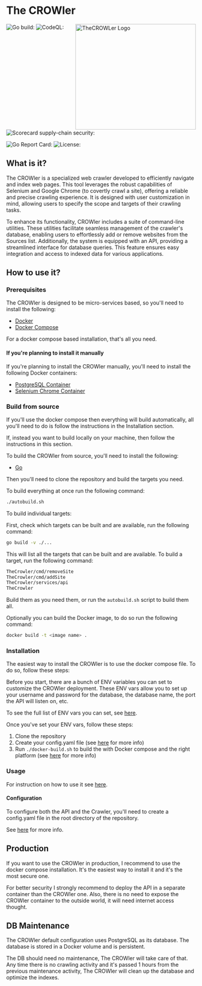 # The CROWler

<img align="right" width="320" height="280"
 src="https://raw.githubusercontent.com/pzaino/thecrowler/main/images/TheCROWler_v1JPG.jpg" alt="TheCROWLer Logo">

![Go build: ](https://github.com/pzaino/TheCROWler/actions/workflows/go.yml/badge.svg)
![CodeQL: ](https://github.com/pzaino/TheCROWler/actions/workflows/github-code-scanning/codeql/badge.svg)
![Scorecard supply-chain security: ](https://github.com/pzaino/TheCROWler/actions/workflows/scorecard.yml/badge.svg)
<!-- ![Docker build: ]() -->
![Go Report Card: ](https://goreportcard.com/badge/github.com/pzaino/TheCROWler)
![License: ](https://img.shields.io/github/license/pzaino/TheCROWler)

## What is it?

The CROWler is a specialized web crawler developed to efficiently navigate and
index web pages. This tool leverages the robust capabilities of Selenium and
Google Chrome (to covertly crawl a site), offering a reliable and precise
crawling experience. It is designed with user customization in mind, allowing
users to specify the scope and targets of their crawling tasks.

To enhance its functionality, CROWler includes a suite of command-line
utilities. These utilities facilitate seamless management of the crawler's
database, enabling users to effortlessly add or remove websites from the
Sources list. Additionally, the system is equipped with an API, providing a
streamlined interface for database queries. This feature ensures easy integration
and access to indexed data for various applications.

## How to use it?

### Prerequisites

The CROWler is designed to be micro-services based, so you'll need to install the
following:

- [Docker](https://docs.docker.com/install/)
- [Docker Compose](https://docs.docker.com/compose/install/)

For a docker compose based installation, that's all you need.

#### If you're planning to install it manually

If you're planning to install the CROWler manually, you'll need to install the
following Docker containers:

- [PostgreSQL Container](https://hub.docker.com/_/postgres)
- [Selenium Chrome Container](https://hub.docker.com/r/selenium/standalone-chrome)

### Build from source

If you'll use the docker compose then everything will build automatically,
all you'll need to do is follow the instructions in the Installation section.

If, instead you want to build locally on your machine, then follow the instructions
in this section.

To build the CROWler from source, you'll need to install the following:

- [Go](https://golang.org/doc/install)

Then you'll need to clone the repository and build the targets you need.

To build everything at once run the following command:

```bash
./autobuild.sh
```

To build individual targets:

First, check which targets can be built and are available, run the following
command:

```bash
go build -v ./...
```

This will list all the targets that can be built and are available. To build a target,
run the following command:

```bash
TheCrowler/cmd/removeSite
TheCrowler/cmd/addSite
TheCrowler/services/api
TheCrowler
```

Build them as you need them, or run the `autobuild.sh` script to build
them all.

Optionally you can build the Docker image, to do so run the following command:

```bash
docker build -t <image name> .
```

### Installation

The easiest way to install the CROWler is to use the docker compose file. To do so,
follow these steps:

Before you start, there are a bunch of ENV variables you can set to customize the
CROWler deployment. These ENV vars allow you to set up your username and password
for the database, the database name, the port the API will listen on, etc.

To see the full list of ENV vars you can set, see [here](doc/env_vars.md).

Once you've set your ENV vars, follow these steps:

1. Clone the repository
2. Create your config.yaml file (see [here](doc/config_yaml.md) for more info)
3. Run `./docker-build.sh` to build the with Docker compose and the right
platform (see [here](doc/docker_build.md) for more info)

### Usage

For instruction on how to use it see [here](doc/usage.md).

#### Configuration

To configure both the API and the Crawler, you'll need to create a config.yaml
file in the root directory of the repository.

See [here](doc/config_yaml.md) for more info.

## Production

If you want to use the CROWler in production, I recommend to use the docker
compose installation. It's the easiest way to install it and it's the most
secure one.

For better security I strongly recommend to deploy the API in a separate container
than the CROWler one. Also, there is no need to expose the CROWler container to the
outside world, it will need internet access thought.

## DB Maintenance

The CROWler default configuration uses PostgreSQL as its database. The database is
stored in a Docker volume and is persistent.

The DB should need no maintenance, The CROWler will take care of that. Any time there
is no crawling activity and it's passed 1 hours from the previous maintenance activity,
The CROWler will clean up the database and optimize the indexes.
